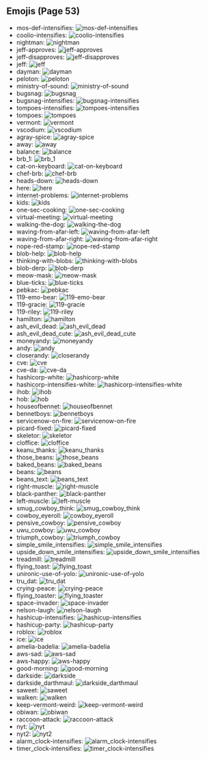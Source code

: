 
## Emojis (Page 53)

* mos-def-intensifies: ![mos-def-intensifies](output/mos-def-intensifies.gif)
* coolio-intensifies: ![coolio-intensifies](output/coolio-intensifies.gif)
* nightman: ![nightman](output/nightman.png)
* jeff-approves: ![jeff-approves](output/jeff-approves.png)
* jeff-disapproves: ![jeff-disapproves](output/jeff-disapproves.png)
* jeff: ![jeff](output/jeff.png)
* dayman: ![dayman](output/dayman.png)
* peloton: ![peloton](output/peloton.png)
* ministry-of-sound: ![ministry-of-sound](output/ministry-of-sound.png)
* bugsnag: ![bugsnag](output/bugsnag.png)
* bugsnag-intensifies: ![bugsnag-intensifies](output/bugsnag-intensifies.gif)
* tompoes-intensifies: ![tompoes-intensifies](output/tompoes-intensifies.gif)
* tompoes: ![tompoes](output/tompoes.jpg)
* vermont: ![vermont](output/vermont.png)
* vscodium: ![vscodium](output/vscodium.png)
* agray-spice: ![agray-spice](output/agray-spice.png)
* away: ![away](output/away.png)
* balance: ![balance](output/balance.png)
* brb_1: ![brb_1](output/brb_1.png)
* cat-on-keyboard: ![cat-on-keyboard](output/cat-on-keyboard.png)
* chef-brb: ![chef-brb](output/chef-brb.png)
* heads-down: ![heads-down](output/heads-down.png)
* here: ![here](output/here.png)
* internet-problems: ![internet-problems](output/internet-problems.png)
* kids: ![kids](output/kids.png)
* one-sec-cooking: ![one-sec-cooking](output/one-sec-cooking.png)
* virtual-meeting: ![virtual-meeting](output/virtual-meeting.png)
* walking-the-dog: ![walking-the-dog](output/walking-the-dog.png)
* waving-from-afar-left: ![waving-from-afar-left](output/waving-from-afar-left.png)
* waving-from-afar-right: ![waving-from-afar-right](output/waving-from-afar-right.png)
* nope-red-stamp: ![nope-red-stamp](output/nope-red-stamp.png)
* blob-help: ![blob-help](output/blob-help.png)
* thinking-with-blobs: ![thinking-with-blobs](output/thinking-with-blobs.png)
* blob-derp: ![blob-derp](output/blob-derp.png)
* meow-mask: ![meow-mask](output/meow-mask.png)
* blue-ticks: ![blue-ticks](output/blue-ticks.jpg)
* pebkac: ![pebkac](output/pebkac.jpg)
* 119-emo-bear: ![119-emo-bear](output/119-emo-bear.jpg)
* 119-gracie: ![119-gracie](output/119-gracie.jpg)
* 119-riley: ![119-riley](output/119-riley.jpg)
* hamilton: ![hamilton](output/hamilton.png)
* ash_evil_dead: ![ash_evil_dead](output/ash_evil_dead.png)
* ash_evil_dead_cute: ![ash_evil_dead_cute](output/ash_evil_dead_cute.png)
* moneyandy: ![moneyandy](output/moneyandy.png)
* andy: ![andy](output/andy.png)
* closerandy: ![closerandy](output/closerandy.png)
* cve: ![cve](output/cve.png)
* cve-da: ![cve-da](output/cve-da.png)
* hashicorp-white: ![hashicorp-white](output/hashicorp-white.png)
* hashicorp-intensifies-white: ![hashicorp-intensifies-white](output/hashicorp-intensifies-white.gif)
* ihob: ![ihob](output/ihob.png)
* hob: ![hob](output/hob)
* houseofbennet: ![houseofbennet](output/houseofbennet)
* bennetboys: ![bennetboys](output/bennetboys)
* servicenow-on-fire: ![servicenow-on-fire](output/servicenow-on-fire.gif)
* picard-fixed: ![picard-fixed](output/picard-fixed.gif)
* skeletor: ![skeletor](output/skeletor.jpg)
* cloffice: ![cloffice](output/cloffice.jpg)
* keanu_thanks: ![keanu_thanks](output/keanu_thanks.gif)
* those_beans: ![those_beans](output/those_beans.png)
* baked_beans: ![baked_beans](output/baked_beans.png)
* beans: ![beans](output/beans)
* beans_text: ![beans_text](output/beans_text.gif)
* right-muscle: ![right-muscle](output/right-muscle.png)
* black-panther: ![black-panther](output/black-panther.png)
* left-muscle: ![left-muscle](output/left-muscle.png)
* smug_cowboy_think: ![smug_cowboy_think](output/smug_cowboy_think.png)
* cowboy_eyeroll: ![cowboy_eyeroll](output/cowboy_eyeroll.png)
* pensive_cowboy: ![pensive_cowboy](output/pensive_cowboy.png)
* uwu_cowboy: ![uwu_cowboy](output/uwu_cowboy.png)
* triumph_cowboy: ![triumph_cowboy](output/triumph_cowboy.png)
* simple_smile_intensifies: ![simple_smile_intensifies](output/simple_smile_intensifies.gif)
* upside_down_smile_intensifies: ![upside_down_smile_intensifies](output/upside_down_smile_intensifies.gif)
* treadmill: ![treadmill](output/treadmill.png)
* flying_toast: ![flying_toast](output/flying_toast.png)
* unironic-use-of-yolo: ![unironic-use-of-yolo](output/unironic-use-of-yolo)
* tru_dat: ![tru_dat](output/tru_dat.jpg)
* crying-peace: ![crying-peace](output/crying-peace.png)
* flying_toaster: ![flying_toaster](output/flying_toaster.gif)
* space-invader: ![space-invader](output/space-invader.png)
* nelson-laugh: ![nelson-laugh](output/nelson-laugh.png)
* hashicup-intensifies: ![hashicup-intensifies](output/hashicup-intensifies.gif)
* hashicup-party: ![hashicup-party](output/hashicup-party.gif)
* roblox: ![roblox](output/roblox.png)
* ice: ![ice](output/ice.png)
* amelia-badelia: ![amelia-badelia](output/amelia-badelia.png)
* aws-sad: ![aws-sad](output/aws-sad.png)
* aws-happy: ![aws-happy](output/aws-happy.png)
* good-morning: ![good-morning](output/good-morning.png)
* darkside: ![darkside](output/darkside.png)
* darkside_darthmaul: ![darkside_darthmaul](output/darkside_darthmaul.gif)
* saweet: ![saweet](output/saweet.png)
* walken: ![walken](output/walken.jpg)
* keep-vermont-weird: ![keep-vermont-weird](output/keep-vermont-weird.jpg)
* obiwan: ![obiwan](output/obiwan.jpg)
* raccoon-attack: ![raccoon-attack](output/raccoon-attack.png)
* nyt: ![nyt](output/nyt.png)
* nyt2: ![nyt2](output/nyt2.png)
* alarm_clock-intensifies: ![alarm_clock-intensifies](output/alarm_clock-intensifies.gif)
* timer_clock-intensifies: ![timer_clock-intensifies](output/timer_clock-intensifies.gif)
